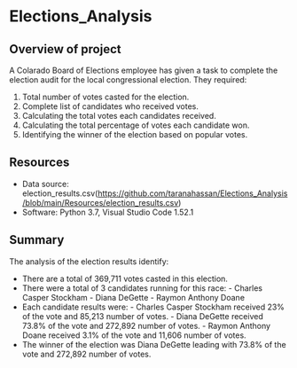# Elections_Analysis

## Overview of project

A Colarado Board of Elections employee has given a task to complete the election audit for the local congressional election.  They required:

1. Total number of votes casted for the election.
2. Complete list of candidates who received votes.
3. Calculating the total votes each candidates received.
4. Calculating the total percentage of votes each candidate won.
5. Identifying the winner of the election based on popular votes.

## Resources

- Data source: election_results.csv(https://github.com/taranahassan/Elections_Analysis/blob/main/Resources/election_results.csv)
- Software: Python 3.7, Visual Studio Code 1.52.1

## Summary

The analysis of the election results identify:
- There are a total of 369,711 votes casted in this election.
- There were a total of 3 candidates running for this race:
      - Charles Casper Stockham
      - Diana DeGette
      - Raymon Anthony Doane
- Each candidate results were:
      - Charles Casper Stockham received 23% of the vote and 85,213 number of votes.
      - Diana DeGette received 73.8% of the vote and 272,892 number of votes.
      - Raymon Anthony Doane received 3.1% of the vote and 11,606 number of votes.
- The winner of the election was Diana DeGette leading with 73.8% of the vote and 272,892 number of votes.
